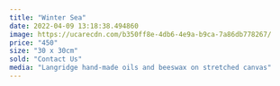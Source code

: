 ```yaml
---
title: "Winter Sea"
date: 2022-04-09 13:18:38.494860
image: https://ucarecdn.com/b350ff8e-4db6-4e9a-b9ca-7a86db778267/
price: "450"
size: "30 x 30cm"
sold: "Contact Us"
media: "Langridge hand-made oils and beeswax on stretched canvas"
---
```


